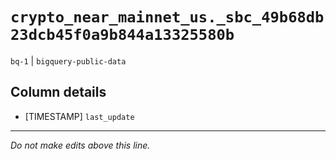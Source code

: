 # `crypto_near_mainnet_us._sbc_49b68db23dcb45f0a9b844a13325580b`
`bq-1` | `bigquery-public-data`

## Column details
* [TIMESTAMP] `last_update`

-------------------------------------------------------------------------------
*Do not make edits above this line.*
